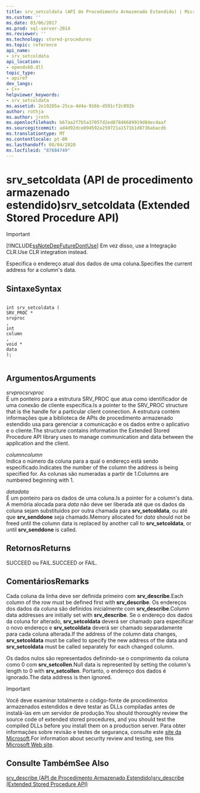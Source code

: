 ```yaml
---
title: srv_setcoldata (API de Procedimento Armazenado Estendido) | Microsoft Docs
ms.custom: ''
ms.date: 03/06/2017
ms.prod: sql-server-2014
ms.reviewer: ''
ms.technology: stored-procedures
ms.topic: reference
api_name:
- srv_setcoldata
api_location:
- opends60.dll
topic_type:
- apiref
dev_langs:
- C++
helpviewer_keywords:
- srv_setcoldata
ms.assetid: 2e19205a-25ca-4d4a-916b-d591cf2c892b
author: rothja
ms.author: jroth
ms.openlocfilehash: b67aa2f7b5a37057d2ed87846689919d84ec4aaf
ms.sourcegitcommit: ad4d92dce894592a259721a1571b1d8736abacdb
ms.translationtype: MT
ms.contentlocale: pt-BR
ms.lasthandoff: 08/04/2020
ms.locfileid: "87684749"
---
```

# <a name="srv_setcoldata-extended-stored-procedure-api"></a><span data-ttu-id="8da2c-102">srv_setcoldata (API de procedimento armazenado estendido)</span><span class="sxs-lookup"><span data-stu-id="8da2c-102">srv_setcoldata (Extended Stored Procedure API)</span></span>
    
> [!IMPORTANT]  
>  [!INCLUDE[ssNoteDepFutureDontUse](../../includes/ssnotedepfuturedontuse-md.md)] <span data-ttu-id="8da2c-103">Em vez disso, use a Integração CLR.</span><span class="sxs-lookup"><span data-stu-id="8da2c-103">Use CLR integration instead.</span></span>  
  
 <span data-ttu-id="8da2c-104">Especifica o endereço atual dos dados de uma coluna.</span><span class="sxs-lookup"><span data-stu-id="8da2c-104">Specifies the current address for a column's data.</span></span>  
  
## <a name="syntax"></a><span data-ttu-id="8da2c-105">Sintaxe</span><span class="sxs-lookup"><span data-stu-id="8da2c-105">Syntax</span></span>  
  
```  
  
int srv_setcoldata (  
SRV_PROC *  
srvproc  
,  
int   
column  
,  
void *  
data   
);  
  
```  
  
## <a name="arguments"></a><span data-ttu-id="8da2c-106">Argumentos</span><span class="sxs-lookup"><span data-stu-id="8da2c-106">Arguments</span></span>  
 <span data-ttu-id="8da2c-107">*srvproc*</span><span class="sxs-lookup"><span data-stu-id="8da2c-107">*srvproc*</span></span>  
 <span data-ttu-id="8da2c-108">É um ponteiro para a estrutura SRV_PROC que atua como identificador de uma conexão de cliente específica.</span><span class="sxs-lookup"><span data-stu-id="8da2c-108">Is a pointer to the SRV_PROC structure that is the handle for a particular client connection.</span></span> <span data-ttu-id="8da2c-109">A estrutura contém informações que a biblioteca de APIs de procedimento armazenado estendido usa para gerenciar a comunicação e os dados entre o aplicativo e o cliente.</span><span class="sxs-lookup"><span data-stu-id="8da2c-109">The structure contains information the Extended Stored Procedure API library uses to manage communication and data between the application and the client.</span></span>  
  
 <span data-ttu-id="8da2c-110">*column*</span><span class="sxs-lookup"><span data-stu-id="8da2c-110">*column*</span></span>  
 <span data-ttu-id="8da2c-111">Indica o número da coluna para a qual o endereço está sendo especificado.</span><span class="sxs-lookup"><span data-stu-id="8da2c-111">Indicates the number of the column the address is being specified for.</span></span> <span data-ttu-id="8da2c-112">As colunas são numeradas a partir de 1.</span><span class="sxs-lookup"><span data-stu-id="8da2c-112">Columns are numbered beginning with 1.</span></span>  
  
 <span data-ttu-id="8da2c-113">*data*</span><span class="sxs-lookup"><span data-stu-id="8da2c-113">*data*</span></span>  
 <span data-ttu-id="8da2c-114">É um ponteiro para os dados de uma coluna.</span><span class="sxs-lookup"><span data-stu-id="8da2c-114">Is a pointer for a column's data.</span></span> <span data-ttu-id="8da2c-115">A memória alocada para *data* não deve ser liberada até que os dados da coluna sejam substituídos por outra chamada para **srv_setcoldata**, ou até que **srv_senddone** seja chamado.</span><span class="sxs-lookup"><span data-stu-id="8da2c-115">Memory allocated for *data* should not be freed until the column data is replaced by another call to **srv_setcoldata**, or until **srv_senddone** is called.</span></span>  
  
## <a name="returns"></a><span data-ttu-id="8da2c-116">Retornos</span><span class="sxs-lookup"><span data-stu-id="8da2c-116">Returns</span></span>  
 <span data-ttu-id="8da2c-117">SUCCEED ou FAIL.</span><span class="sxs-lookup"><span data-stu-id="8da2c-117">SUCCEED or FAIL.</span></span>  
  
## <a name="remarks"></a><span data-ttu-id="8da2c-118">Comentários</span><span class="sxs-lookup"><span data-stu-id="8da2c-118">Remarks</span></span>  
 <span data-ttu-id="8da2c-119">Cada coluna da linha deve ser definida primeiro com **srv_describe**.</span><span class="sxs-lookup"><span data-stu-id="8da2c-119">Each column of the row must be defined first with **srv_describe**.</span></span> <span data-ttu-id="8da2c-120">Os endereços dos dados da coluna são definidos inicialmente com **srv_describe**.</span><span class="sxs-lookup"><span data-stu-id="8da2c-120">Column data addresses are initially set with **srv_describe**.</span></span> <span data-ttu-id="8da2c-121">Se o endereço dos dados da coluna for alterado, **srv_setcoldata** deverá ser chamado para especificar o novo endereço e **srv_setcoldata** deverá ser chamado separadamente para cada coluna alterada.</span><span class="sxs-lookup"><span data-stu-id="8da2c-121">If the address of the column data changes, **srv_setcoldata** must be called to specify the new address of the data and **srv_setcoldata** must be called separately for each changed column.</span></span>  
  
 <span data-ttu-id="8da2c-122">Os dados nulos são representados definindo-se o comprimento da coluna como 0 com **srv_setcollen**.</span><span class="sxs-lookup"><span data-stu-id="8da2c-122">Null data is represented by setting the column's length to 0 with **srv_setcollen**.</span></span> <span data-ttu-id="8da2c-123">Portanto, o endereço dos dados é ignorado.</span><span class="sxs-lookup"><span data-stu-id="8da2c-123">The data address is then ignored.</span></span>  
  
> [!IMPORTANT]  
>  <span data-ttu-id="8da2c-124">Você deve examinar totalmente o código-fonte de procedimentos armazenados estendidos e deve testar as DLLs compiladas antes de instalá-las em um servidor de produção.</span><span class="sxs-lookup"><span data-stu-id="8da2c-124">You should thoroughly review the source code of extended stored procedures, and you should test the compiled DLLs before you install them on a production server.</span></span> <span data-ttu-id="8da2c-125">Para obter informações sobre revisão e testes de segurança, consulte este [site da Microsoft](https://go.microsoft.com/fwlink/?LinkID=54761&amp;clcid=0x409https://msdn.microsoft.com/security/).</span><span class="sxs-lookup"><span data-stu-id="8da2c-125">For information about security review and testing, see this [Microsoft Web site](https://go.microsoft.com/fwlink/?LinkID=54761&amp;clcid=0x409https://msdn.microsoft.com/security/).</span></span>  
  
## <a name="see-also"></a><span data-ttu-id="8da2c-126">Consulte Também</span><span class="sxs-lookup"><span data-stu-id="8da2c-126">See Also</span></span>  
 [<span data-ttu-id="8da2c-127">srv_describe &#40;API de Procedimento Armazenado Estendido&#41;</span><span class="sxs-lookup"><span data-stu-id="8da2c-127">srv_describe &#40;Extended Stored Procedure API&#41;</span></span>](srv-describe-extended-stored-procedure-api.md)  
  
  
